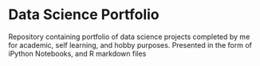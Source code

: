 # Data Science Portfolio
 Repository containing portfolio of data science projects completed by me for academic, self learning, and hobby purposes. Presented in the form of iPython Notebooks, and R markdown files
